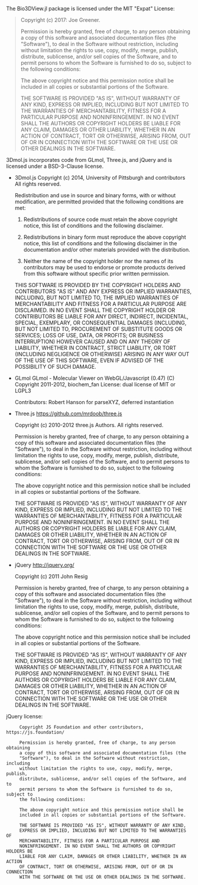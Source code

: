 The Bio3DView.jl package is licensed under the MIT "Expat" License:

> Copyright (c) 2017: Joe Greener.
>
> Permission is hereby granted, free of charge, to any person obtaining a copy
> of this software and associated documentation files (the "Software"), to deal
> in the Software without restriction, including without limitation the rights
> to use, copy, modify, merge, publish, distribute, sublicense, and/or sell
> copies of the Software, and to permit persons to whom the Software is
> furnished to do so, subject to the following conditions:
>
> The above copyright notice and this permission notice shall be included in all
> copies or substantial portions of the Software.
>
> THE SOFTWARE IS PROVIDED "AS IS", WITHOUT WARRANTY OF ANY KIND, EXPRESS OR
> IMPLIED, INCLUDING BUT NOT LIMITED TO THE WARRANTIES OF MERCHANTABILITY,
> FITNESS FOR A PARTICULAR PURPOSE AND NONINFRINGEMENT. IN NO EVENT SHALL THE
> AUTHORS OR COPYRIGHT HOLDERS BE LIABLE FOR ANY CLAIM, DAMAGES OR OTHER
> LIABILITY, WHETHER IN AN ACTION OF CONTRACT, TORT OR OTHERWISE, ARISING FROM,
> OUT OF OR IN CONNECTION WITH THE SOFTWARE OR THE USE OR OTHER DEALINGS IN THE
> SOFTWARE.
>


3Dmol.js incorporates code from GLmol, Three.js, and jQuery and
is licensed under a BSD-3-Clause license.

* 3Dmol.js
	Copyright (c) 2014, University of Pittsburgh and contributors
	All rights reserved.

	Redistribution and use in source and binary forms, with or without
	modification, are permitted provided that the following conditions are met:

	1. Redistributions of source code must retain the above copyright
	notice, this list of conditions and the following disclaimer.

	2. Redistributions in binary form must reproduce the above copyright
	notice, this list of conditions and the following disclaimer in the
	documentation and/or other materials provided with the distribution.

	3. Neither the name of the copyright holder nor the names of its
	contributors may be used to endorse or promote products derived from
	this software without specific prior written permission.

	THIS SOFTWARE IS PROVIDED BY THE COPYRIGHT HOLDERS AND CONTRIBUTORS
	"AS IS" AND ANY EXPRESS OR IMPLIED WARRANTIES, INCLUDING, BUT NOT
	LIMITED TO, THE IMPLIED WARRANTIES OF MERCHANTABILITY AND FITNESS FOR A
	PARTICULAR PURPOSE ARE DISCLAIMED. IN NO EVENT SHALL THE COPYRIGHT
	HOLDER OR CONTRIBUTORS BE LIABLE FOR ANY DIRECT, INDIRECT, INCIDENTAL,
	SPECIAL, EXEMPLARY, OR CONSEQUENTIAL DAMAGES (INCLUDING, BUT NOT LIMITED
	TO, PROCUREMENT OF SUBSTITUTE GOODS OR SERVICES; LOSS OF USE, DATA, OR
	PROFITS; OR BUSINESS INTERRUPTION) HOWEVER CAUSED AND ON ANY THEORY OF
	LIABILITY, WHETHER IN CONTRACT, STRICT LIABILITY, OR TORT (INCLUDING
	NEGLIGENCE OR OTHERWISE) ARISING IN ANY WAY OUT OF THE USE OF THIS
	SOFTWARE, EVEN IF ADVISED OF THE POSSIBILITY OF SUCH DAMAGE.

* GLmol
 GLmol - Molecular Viewer on WebGL/Javascript (0.47)
  (C) Copyright 2011-2012, biochem_fan
      License: dual license of MIT or LGPL3

  Contributors:
    Robert Hanson for parseXYZ, deferred instantiation



* Three.js
     https://github.com/mrdoob/three.js

     Copyright (c) 2010-2012 three.js Authors. All rights reserved.

     Permission is hereby granted, free of charge, to any person obtaining a copy
     of this software and associated documentation files (the "Software"), to deal
     in the Software without restriction, including without limitation the rights
     to use, copy, modify, merge, publish, distribute, sublicense, and/or sell
     copies of the Software, and to permit persons to whom the Software is
     furnished to do so, subject to the following conditions:

     The above copyright notice and this permission notice shall be included in
     all copies or substantial portions of the Software.

     THE SOFTWARE IS PROVIDED "AS IS", WITHOUT WARRANTY OF ANY KIND, EXPRESS OR
     IMPLIED, INCLUDING BUT NOT LIMITED TO THE WARRANTIES OF MERCHANTABILITY,
     FITNESS FOR A PARTICULAR PURPOSE AND NONINFRINGEMENT. IN NO EVENT SHALL THE
     AUTHORS OR COPYRIGHT HOLDERS BE LIABLE FOR ANY CLAIM, DAMAGES OR OTHER
     LIABILITY, WHETHER IN AN ACTION OF CONTRACT, TORT OR OTHERWISE, ARISING FROM,
     OUT OF OR IN CONNECTION WITH THE SOFTWARE OR THE USE OR OTHER DEALINGS IN
     THE SOFTWARE.

* jQuery
     http://jquery.org/

     Copyright (c) 2011 John Resig

     Permission is hereby granted, free of charge, to any person obtaining
     a copy of this software and associated documentation files (the
     "Software"), to deal in the Software without restriction, including
     without limitation the rights to use, copy, modify, merge, publish,
     distribute, sublicense, and/or sell copies of the Software, and to
     permit persons to whom the Software is furnished to do so, subject to
     the following conditions:

     The above copyright notice and this permission notice shall be
     included in all copies or substantial portions of the Software.

     THE SOFTWARE IS PROVIDED "AS IS", WITHOUT WARRANTY OF ANY KIND,
     EXPRESS OR IMPLIED, INCLUDING BUT NOT LIMITED TO THE WARRANTIES OF
     MERCHANTABILITY, FITNESS FOR A PARTICULAR PURPOSE AND
     NONINFRINGEMENT. IN NO EVENT SHALL THE AUTHORS OR COPYRIGHT HOLDERS BE
     LIABLE FOR ANY CLAIM, DAMAGES OR OTHER LIABILITY, WHETHER IN AN ACTION
     OF CONTRACT, TORT OR OTHERWISE, ARISING FROM, OUT OF OR IN CONNECTION
     WITH THE SOFTWARE OR THE USE OR OTHER DEALINGS IN THE SOFTWARE.


jQuery license:

		 Copyright JS Foundation and other contributors, https://js.foundation/

		 Permission is hereby granted, free of charge, to any person obtaining
		 a copy of this software and associated documentation files (the
		 "Software"), to deal in the Software without restriction, including
		 without limitation the rights to use, copy, modify, merge, publish,
		 distribute, sublicense, and/or sell copies of the Software, and to
		 permit persons to whom the Software is furnished to do so, subject to
		 the following conditions:

		 The above copyright notice and this permission notice shall be
		 included in all copies or substantial portions of the Software.

		 THE SOFTWARE IS PROVIDED "AS IS", WITHOUT WARRANTY OF ANY KIND,
		 EXPRESS OR IMPLIED, INCLUDING BUT NOT LIMITED TO THE WARRANTIES OF
		 MERCHANTABILITY, FITNESS FOR A PARTICULAR PURPOSE AND
		 NONINFRINGEMENT. IN NO EVENT SHALL THE AUTHORS OR COPYRIGHT HOLDERS BE
		 LIABLE FOR ANY CLAIM, DAMAGES OR OTHER LIABILITY, WHETHER IN AN ACTION
		 OF CONTRACT, TORT OR OTHERWISE, ARISING FROM, OUT OF OR IN CONNECTION
		 WITH THE SOFTWARE OR THE USE OR OTHER DEALINGS IN THE SOFTWARE.
